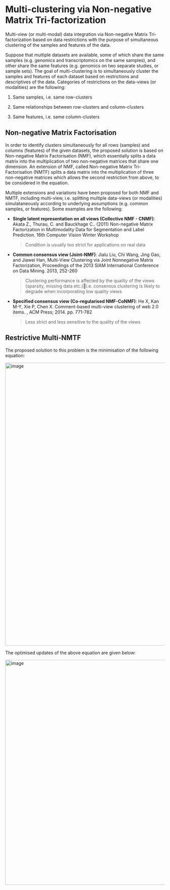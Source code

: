 # Multi-clustering via Non-negative Matrix Tri-factorization

Multi-view (or multi-modal) data integration via Non-negative Matrix Tri-factorization based on data restrictions with the purpose of simultaneous clustering of the samples and features of the data.

Suppose that multiple datasets are available, some of which share the same samples (e.g. genomics and transcriptomics on the same samples), and other share the same features (e.g. genomics on two separate studies, or sample sets). The goal of multi-clustering is to simultaneously cluster the samples and features of each dataset based on restrictions and descriptives of the data. Categories of restrictions on the data-views (or modalities) are the following:

1. Same samples, i.e. same row-clusters

2. Same relationships between row-clusters and column-clusters

3. Same features, i.e. same column-clusters

## Non-negative Matrix Factorisation

In order to identify clusters simultaneously for all rows (samples) and columns (features) of the given datasets, the proposed solution is based on Non-negative Matrix Factorisation (NMF), which essentially splits a data matrix into the multiplication of two non-negative matrices that share one dimension. An extension of NMF, called Non-negative Matrix Tri-Factorisation (NMTF) splits a data matrix into the multiplication of three non-negative matrices which allows the second restriction from above, to be considered in the equation. 

Multiple extensions and variations have been proposed for both NMF and NMTF, including multi-view, i.e. splitting multiple data-views (or modalities) simulataneously according to underlying assumptions (e.g. common samples, or features). Some examples are the following:

- **Single latent representation on all views (Collective NMF - CNMF)**:  Akata Z.,  Thurau, C. and Bauckhage C.. (2011) Non-negative Matrix Factorization in Multimodality Data for Segmentation and Label Prediction. 16th Computer Vision Winter Workshop
  > Condition is usually too strict for applications on real data

- **Common consensus view (Joint-NMF)**: Jialu Liu, Chi Wang, Jing Gao, and Jiawei Han, Multi-View Clustering via Joint Nonnegative Matrix Factorization, Proceedings of the 2013 SIAM International Conference on Data Mining. 2013, 252-260
  > Clustering performance is affected by the quality of the views (sparsity, missing data etc.)i.e. consensus clustering is likely to degrade when incorporating low quality views

- **Specified consensus view (Co-regularised NMF-CoNMF)**: He X, Kan M-Y, Xie P, Chen X. Comment-based multi-view clustering of web 2.0 items. , ACM Press; 2014. pp. 771-782
  > Less strict and less sensitive to the quality of the views

## Restrictive Multi-NMTF

The proposed solution to this problem is the minimisation of the following equation:

<img width="891" alt="image" src="https://user-images.githubusercontent.com/45739717/210072155-69e2fde4-d1c7-44bb-a0ab-f57139ecf11d.png">

The optimised updates of the above equation are given below:

<img width="709" alt="image" src="https://user-images.githubusercontent.com/45739717/210073750-60bdfee1-f5de-4853-a48c-6e08ec0febb8.png">

